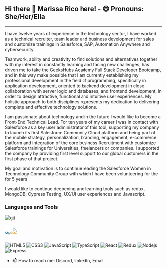 ## Hi there 👋 Marissa Rico here!   - 😄 Pronouns: She/Her/Ella
__________________________________________________________________________________
I have twelve years of experience in the technology sector, I have worked as a technical recruiter, team leader and business development for sales and customize trainings in Salesforce, SAP, Automation Anywhere and cybersecurity. 

 Teamwork,  ability and creativity to find solutions and alternatives together with my interest in constantly learning and facing new challenges, has driven me to take the GeeksHubs Academy Full Stack Developer Bootcamp, and in this way make possible that I am currently establishing my professional development in the field of programming, specifically in application development, oriented to backend development in close collaboration with server logic and databases, and frontend development, in order to design attractive, functional and intuitive user experiences. My holistic approach to both disciplines represents my dedication to delivering complete and effective technology solutions.  
 
I am passionate about technology and in the future I would like to become a Front-End Technical Lead. For  ten years of my career I was in contact with Salesforce as a key user administrator of this tool, supporting my company to launch its first Salesforce Community Cloud platform and being part of the mobile strategy, personalization, branding, engagement, e-commerce platform and integration of the core business Recruitment with customize Salesforce trainings for Universities, freelancers or companies. I supported the company by providing first level support to our global customers in the first phase of that project. 

My goal and motivation is to continue leading the Salesforce Women in Technology Community Group with which I have been  volunteering for the  for 5 years 


 I would like to continue deepening and learning tools such as redux, MongoDB, Cypress Testing, UX/UI user experiences and Javascript.


<h3 style="text-align: left;"> Languages and Tools </h3>

<a href="https://git-scm.com/" target="_blank" rel="noreferrer"> <img src="https://www.vectorlogo.zone/logos/git-scm/git-scm-icon.svg" alt="git" width="40" height="40"/> </a>

<a href="https://www.mysql.com/" target="_blank" rel="noreferrer"> <img src="https://raw.githubusercontent.com/devicons/devicon/master/icons/mysql/mysql-original-wordmark.svg" alt="mysql" width="40" height="40"/> </a>

![HTML5](https://img.shields.io/badge/-HTML5-E34F26?style=flat&logo=html5&logoColor=white) 
![CSS3](https://img.shields.io/badge/-CSS3-1572B6?style=flat&logo=css) 
![JavaScript](https://img.shields.io/badge/-JavaScript-black?style=flat&logo=javascript)
![TypeScript](https://img.shields.io/badge/-TypeScript-black?style=flat&logo=TypeScript)
![React](https://img.shields.io/badge/-React-black?style=flat&logo=react)
![Redux](https://img.shields.io/badge/-Redux-black?style=flat&logo=redux)
![Nodejs](https://img.shields.io/badge/-Nodejs-green?style=flat&logo=Node.js)
![Express](https://img.shields.io/badge/-Express-green?style=flat&logo=Express)



- 📫 How to reach me:  Discord, linkedIn, Email 

<!--
**Maricode-40/Maricode-40** is a ✨ _special_ ✨ repository because its `README.md` (this file) appears on your GitHub profile.

Here are some ideas to get you started:

- 🔭 I’m currently working on ...
- 🌱 I’m currently learning ...
- 👯 I’m looking to collaborate on ...
- 🤔 I’m looking for help with ...
- 💬 Ask me about ...
- 📫 How to reach me: ...
- 😄 Pronouns: ...
- ⚡ Fun fact: ...
-->

